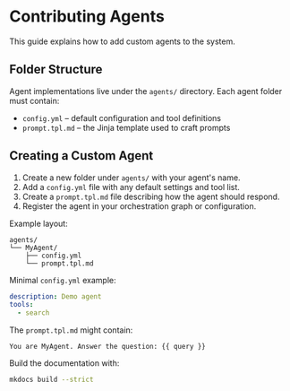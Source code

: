 # Contributing Agents

This guide explains how to add custom agents to the system.

## Folder Structure

Agent implementations live under the `agents/` directory. Each agent folder must contain:

- `config.yml` – default configuration and tool definitions
- `prompt.tpl.md` – the Jinja template used to craft prompts

## Creating a Custom Agent

1. Create a new folder under `agents/` with your agent's name.
2. Add a `config.yml` file with any default settings and tool list.
3. Create a `prompt.tpl.md` file describing how the agent should respond.
4. Register the agent in your orchestration graph or configuration.

Example layout:

```text
agents/
└── MyAgent/
    ├── config.yml
    └── prompt.tpl.md
```

Minimal `config.yml` example:

```yaml
description: Demo agent
tools:
  - search
```

The `prompt.tpl.md` might contain:

```
You are MyAgent. Answer the question: {{ query }}
```

Build the documentation with:

```bash
mkdocs build --strict
```

